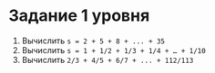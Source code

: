 ﻿# Задание 1 уровня
1) Вычислить `s = 2 + 5 + 8 + ... + 35`
2) Вычислить `s = 1 + 1/2 + 1/3 + 1/4 + … + 1/10`
3) Вычислить `2/3 + 4/5 + 6/7 + ... + 112/113`